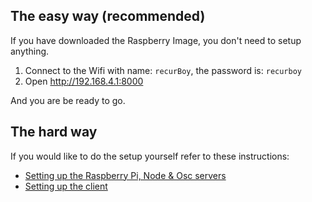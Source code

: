 ## The easy way (recommended)

If you have downloaded the Raspberry Image, you don't need to setup anything.

1. Connect to the Wifi with name: `recurBoy`, the password is: `recurboy`
2. Open http://192.168.4.1:8000

And you are be ready to go.

## The hard way

If you would like to do the setup yourself refer to these instructions:

- [Setting up the Raspberry Pi, Node & Osc servers](./Pi_Setup.md)
- [Setting up the client](./client/README.md)
